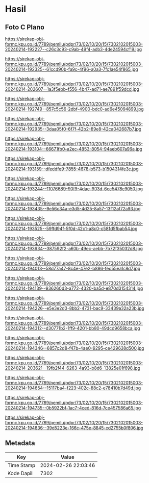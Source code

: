 # Hasil

## Foto C Plano

https://sirekap-obj-formc.kpu.go.id/7789/pemilu/pdpr/73/02/10/20/15/7302102015003-20240214-192227--c26c3c93-c9ab-49f4-adb3-4de24594cf19.jpg

https://sirekap-obj-formc.kpu.go.id/7789/pemilu/pdpr/73/02/10/20/15/7302102015003-20240214-192325--61ccd90b-fa9c-4f96-a0a3-7fc1ae54f865.jpg

https://sirekap-obj-formc.kpu.go.id/7789/pemilu/pdpr/73/02/10/20/15/7302102015003-20240214-202607--1a3f5ebb-f556-4b47-ad71-ae7891f59dcd.jpg

https://sirekap-obj-formc.kpu.go.id/7789/pemilu/pdpr/73/02/10/20/15/7302102015003-20240214-192749--857c5c56-2dbf-4900-bdc0-ad6e45094899.jpg

https://sirekap-obj-formc.kpu.go.id/7789/pemilu/pdpr/73/02/10/20/15/7302102015003-20240214-192935--3daa05f0-6f7f-42b2-89e8-42ca042687b7.jpg

https://sirekap-obj-formc.kpu.go.id/7789/pemilu/pdpr/73/02/10/20/15/7302102015003-20240214-193104--66671fb0-a2ec-4853-8054-94aeb607a96a.jpg

https://sirekap-obj-formc.kpu.go.id/7789/pemilu/pdpr/73/02/10/20/15/7302102015003-20240214-193159--dfeddfe9-7855-4678-b573-b1504314fe3c.jpg

https://sirekap-obj-formc.kpu.go.id/7789/pemilu/pdpr/73/02/10/20/15/7302102015003-20240214-193244--11076689-90f9-4dae-903d-6cc5478e9050.jpg

https://sirekap-obj-formc.kpu.go.id/7789/pemilu/pdpr/73/02/10/20/15/7302102015003-20240214-193435--9e56c34a-e3d5-4d25-8a57-13f12af72a93.jpg

https://sirekap-obj-formc.kpu.go.id/7789/pemilu/pdpr/73/02/10/20/15/7302102015003-20240214-193525--59ffd94f-5f0d-42c1-a8c0-c581d5fbab54.jpg

https://sirekap-obj-formc.kpu.go.id/7789/pemilu/pdpr/73/02/10/20/15/7302102015003-20240214-193634--387592f2-a60b-49ec-aebb-7b72f35032d8.jpg

https://sirekap-obj-formc.kpu.go.id/7789/pemilu/pdpr/73/02/10/20/15/7302102015003-20240214-194013--58d77a47-8c4e-47e2-b886-fed55ea1c8d7.jpg

https://sirekap-obj-formc.kpu.go.id/7789/pemilu/pdpr/73/02/10/20/15/7302102015003-20240214-194139--936260d3-a772-4320-ba5d-e870d3154314.jpg

https://sirekap-obj-formc.kpu.go.id/7789/pemilu/pdpr/73/02/10/20/15/7302102015003-20240214-194226--e5e3e2d3-8bb2-4731-bac9-33439a32a23b.jpg

https://sirekap-obj-formc.kpu.go.id/7789/pemilu/pdpr/73/02/10/20/15/7302102015003-20240214-194312--d30771b2-1ff9-4201-bb80-49dcd9658bca.jpg

https://sirekap-obj-formc.kpu.go.id/7789/pemilu/pdpr/73/02/10/20/15/7302102015003-20240214-194346--6857c2d8-f47b-4ae0-9295-ce429638d500.jpg

https://sirekap-obj-formc.kpu.go.id/7789/pemilu/pdpr/73/02/10/20/15/7302102015003-20240214-203621--19fb2f44-6263-4a93-b8d6-13825e01f698.jpg

https://sirekap-obj-formc.kpu.go.id/7789/pemilu/pdpr/73/02/10/20/15/7302102015003-20240214-194654--15117ba4-f223-402c-88c2-e78410b7d49d.jpg

https://sirekap-obj-formc.kpu.go.id/7789/pemilu/pdpr/73/02/10/20/15/7302102015003-20240214-194735--0b5922bf-1ac7-4ced-816d-7ce457586a65.jpg

https://sirekap-obj-formc.kpu.go.id/7789/pemilu/pdpr/73/02/10/20/15/7302102015003-20240214-194836--39d5223e-166c-475e-8845-cd2755b0f806.jpg


## Metadata

| Key        | Value               |
| ---------- | ------------------- |
| Time Stamp | 2024-02-26 22:03:46 |
| Kode Dapil | 7302                |



